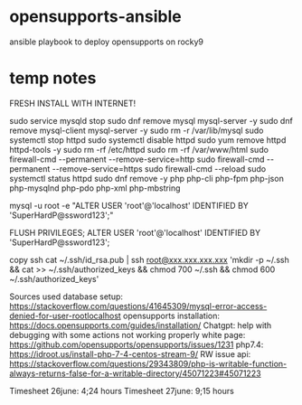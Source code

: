 # opensupports-ansible
ansible playbook to deploy opensupports on rocky9

# temp notes
FRESH INSTALL WITH INTERNET!

sudo service mysqld stop
sudo dnf remove mysql mysql-server -y
sudo dnf remove mysql-client mysql-server -y
sudo rm -r /var/lib/mysql
sudo systemctl stop httpd
sudo systemctl disable httpd
sudo yum remove httpd httpd-tools -y
sudo rm -rf /etc/httpd
sudo rm -rf /var/www/html
sudo firewall-cmd --permanent --remove-service=http
sudo firewall-cmd --permanent --remove-service=https
sudo firewall-cmd --reload
sudo systemctl status httpd
sudo dnf remove -y php php-cli php-fpm php-json php-mysqlnd php-pdo php-xml php-mbstring





mysql -u root -e \"ALTER USER 'root'@'localhost' IDENTIFIED BY 'SuperHardP@ssword123';\"

FLUSH PRIVILEGES;
ALTER USER 'root'@'localhost' IDENTIFIED BY 'SuperHardP@ssword123';

copy ssh 
cat ~/.ssh/id_rsa.pub | ssh root@xxx.xxx.xxx.xxx 'mkdir -p ~/.ssh && cat >> ~/.ssh/authorized_keys && chmod 700 ~/.ssh && chmod 600 ~/.ssh/authorized_keys'

Sources used
database setup: https://stackoverflow.com/questions/41645309/mysql-error-access-denied-for-user-rootlocalhost
opensupports installation: https://docs.opensupports.com/guides/installation/
Chatgpt: help with debugging with some actions not working properly
white page: https://github.com/opensupports/opensupports/issues/1231
php7.4: https://idroot.us/install-php-7-4-centos-stream-9/
RW issue api: https://stackoverflow.com/questions/29343809/php-is-writable-function-always-returns-false-for-a-writable-directory/45071223#45071223


Timesheet 26june: 4;24 hours
Timesheet 27june: 9;15 hours
